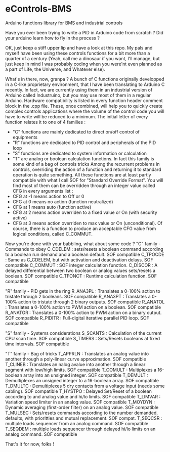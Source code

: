 # eControls-BMS
Arduino functions library for BMS and industrial controls

Have you ever been trying to write a PID in Arduino code from scratch ? Did your arduino learn how to fly in the process ?

OK, just keep a stiff upper lip and have a look at this repo. My pals and myself have been using these controls functions for a bit more than a quarter of a century (Yeah, call me a dinosaur if you want, I'll manage, but just keep in mind I was probably coding when you were'nt even planned as a part of Life, the Universe, and Whatever else).

What's in there, now, granpa ?
A bunch of C functions originally developped in a C-like proprietary environment, that I have been translating to Arduino C recently. In fact, we are currently using them in an industrial version of Arduino called Industruino, but you may use most of them in a regular Arduino. Hardware compatibility is listed in every function header comment block in the .cpp file.
These, once combined, will help you to quickly create complex controls applications where the volume of the control code you will have to write will be reduced to a minimum.
The initial letter of every function relates it to one of 4 families :
- "C" functions are mainly dedicated to direct on/off control of equipments
- "R" functions are dedicated to PID control and peripherals of the PID loop
- "S" functions are dedicated to system information or calculation
- "T" are analog or boolean calculation functions. In fact this family is some kind of a bag of controls tricks
Among the recurrent problems in controls, overriding the action of a function and returning it to standard operation is quite something. All these functions are at least partly compatible with what I call SOF for "Standard Override Format".
You will find most of them can be overridden through an integer value called CFG in every arguments list : 
- CFG at -1 means action to Off or 0
- CFG at 0 means no action (function neutralized)
- CFG at 1 means auto (function active)
- CFG at 2 means action overriden to a fixed value or On (with security active)
- CFG at 3 means action overriden to max value or On (unconditional).
Of course, there is a function to produce an acceptable CFG value from logical conditions, called C_COMMUT.

Now you're done with your babbling, what about some code ?
"C" family - Commands to obey
C_CDELEM : sets/resets a boolean command according to a boolean run demand and a boolean default. SOF compatible
C_TPOCDE : Same as C_CDELEM, but with activation and deactivation delays. SOF compatible
C_COMMUT : SOF integer calculation function.
C_DISCOR : A delayed differential between two boolean or analog values sets/resets a boolean. SOF compatible
C_TFONCT : Runtime calculation function. SOF compatible

"R" family - PID gets in the ring
R_ANA3PL : Translates a 0-100% action to tristate through 2 booleans. SOF compatible
R_ANA3PT : Translates a 0-100% action to tristate through 2 binary outputs. SOF compatible
R_ANATOL : Translates a 0-100% action to PWM action on a boolean. SOF compatible
R_ANATOR : Translates a 0-100% action to PWM action on a binary output. SOF compatible
R_PIDITR : Full-digital iterative parallel PID loop. SOF compatible

"S" family - Systems considerations
S_SCANTS : Calculation of the current CPU scan time. SOF compatible
S_TIMERS : Sets/Resets booleans at fixed time intervals. SOF compatible

"T" family - Bag of tricks
T_APPRLN : Translates an analog value into another through a poly-linear curve approximation. SOF compatible
T_CLINEB : Translates an nalog avalue into another through a linear segment with low/high limits. SOF compatible
T_COMULT : Multiplexes a 16-boolean array into an unsigned integer. SOF compatible
T_DEMULT : Demultiplexes an unsigned integer to a 16-boolean array. SOF compatible
T_DMULTC : Demultiplexes 5 dry contacts from a voltage input (needs some cabling). SOF compatible
T_HYSTPO : Delayed Set/Reset of a boolean according to and analog value and hi/lo limits. SOF compatible
T_LIMVAR : Variation speed limiter in an analog value. SOF compatible 
T_MOYDYN : Dynamic averaging (first-order filter) on an analog value. SOF compatible
T_MULSEC : Sets/resets commands according to the number demanded, defaults, with prioritties and mutual replacement. SOF compat.
T_SEQCSR : multiple loads sequencer from an analog command. SOF compatible
T_SEQDEM : multiple loads sequencer through delayed hi/lo limits on an analog command. SOF compatible

That's it for now, folks !
